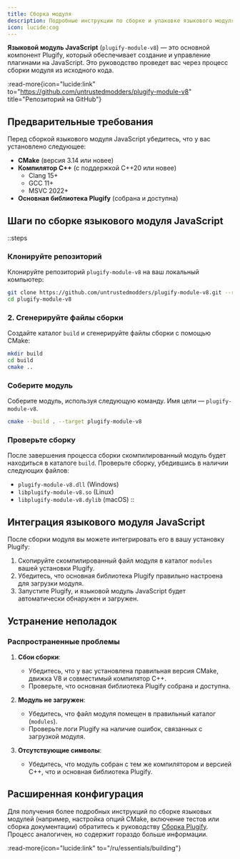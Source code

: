 ```yaml
---
title: Сборка модуля
description: Подробные инструкции по сборке и упаковке языкового модуля JavaScript.
icon: lucide:cog
---
```


**Языковой модуль JavaScript** (`plugify-module-v8`) — это основной компонент Plugify, который обеспечивает создание и управление плагинами на JavaScript. Это руководство проведет вас через процесс сборки модуля из исходного кода.

:read-more{icon="lucide:link" to="https://github.com/untrustedmodders/plugify-module-v8" title="Репозиторий на GitHub"}

## **Предварительные требования**

Перед сборкой языкового модуля JavaScript убедитесь, что у вас установлено следующее:

- **CMake** (версия 3.14 или новее)
- **Компилятор C++** (с поддержкой C++20 или новее)
    - Clang 15+
    - GCC 11+
    - MSVC 2022+
- **Основная библиотека Plugify** (собрана и доступна)

## **Шаги по сборке языкового модуля JavaScript**

::steps
### **Клонируйте репозиторий**
Клонируйте репозиторий `plugify-module-v8` на ваш локальный компьютер:

```bash
git clone https://github.com/untrustedmodders/plugify-module-v8.git --recursive
cd plugify-module-v8
```

### **2. Сгенерируйте файлы сборки**
Создайте каталог `build` и сгенерируйте файлы сборки с помощью CMake:

```bash
mkdir build
cd build
cmake ..
```

### **Соберите модуль**
Соберите модуль, используя следующую команду. Имя цели — `plugify-module-v8`.

```bash
cmake --build . --target plugify-module-v8
```

### **Проверьте сборку**
После завершения процесса сборки скомпилированный модуль будет находиться в каталоге `build`. Проверьте сборку, убедившись в наличии следующих файлов:
- `plugify-module-v8.dll` (Windows)
- `libplugify-module-v8.so` (Linux)
- `libplugify-module-v8.dylib` (macOS)
::

## **Интеграция языкового модуля JavaScript**

После сборки модуля вы можете интегрировать его в вашу установку Plugify:

1. Скопируйте скомпилированный файл модуля в каталог `modules` вашей установки Plugify.
2. Убедитесь, что основная библиотека Plugify правильно настроена для загрузки модуля.
3. Запустите Plugify, и языковой модуль JavaScript будет автоматически обнаружен и загружен.

## **Устранение неполадок**

### **Распространенные проблемы**
1. **Сбои сборки**:
    - Убедитесь, что у вас установлена правильная версия CMake, движка V8 и совместимый компилятор C++.
    - Проверьте, что основная библиотека Plugify собрана и доступна.

2. **Модуль не загружен**:
    - Убедитесь, что файл модуля помещен в правильный каталог (`modules`).
    - Проверьте логи Plugify на наличие ошибок, связанных с загрузкой модуля.

3. **Отсутствующие символы**:
    - Убедитесь, что модуль собран с тем же компилятором и версией C++, что и основная библиотека Plugify.

## **Расширенная конфигурация**

Для получения более подробных инструкций по сборке языковых модулей (например, настройка опций CMake, включение тестов или сборка документации) обратитесь к руководству [Сборка Plugify](/essentials/building). Процесс аналогичен, но содержит гораздо больше информации.

:read-more{icon="lucide:link" to="/ru/essentials/building"}